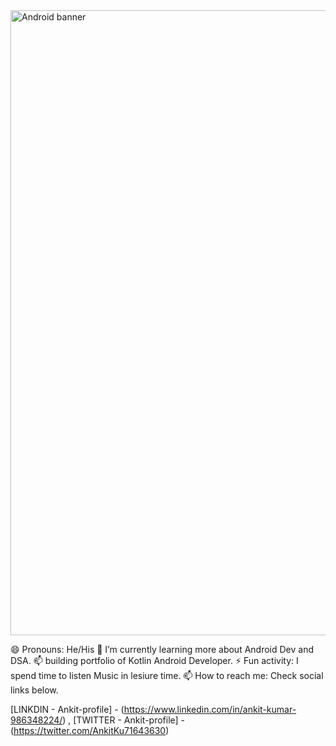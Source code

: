 <img width="1000" alt="Android banner" src="https://user-images.githubusercontent.com/101561408/223497526-b8e7af57-40db-4293-abff-785bbc29669c.png">


😄 Pronouns: He/His
🔭 I’m currently learning more about Android Dev and DSA.
📫 building portfolio of Kotlin Android Developer.
⚡ Fun activity: I spend time to listen Music in lesiure time.
📫 How to reach me: Check social links below.


  [LINKDIN - Ankit-profile] - (https://www.linkedin.com/in/ankit-kumar-986348224/) ,
  [TWITTER - Ankit-profile] - (https://twitter.com/AnkitKu71643630)

